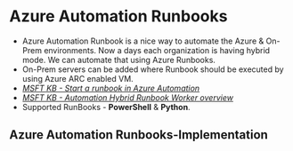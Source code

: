 # Azure Automation Runbooks
- Azure Automation Runbook is a nice way to automate the Azure & On-Prem environments. Now a days each organization is having hybrid mode. We can automate that using Azure Runbooks.
- On-Prem servers can be added where Runbook should be executed by using Azure ARC enabled VM.
- [*MSFT KB - Start a runbook in Azure Automation*](https://learn.microsoft.com/en-us/azure/automation/start-runbooks)
- [*MSFT KB - Automation Hybrid Runbook Worker overview*](https://learn.microsoft.com/en-us/azure/automation/automation-hybrid-runbook-worker)
- Supported RunBooks - **PowerShell** & **Python**.

## Azure Automation Runbooks-Implementation



